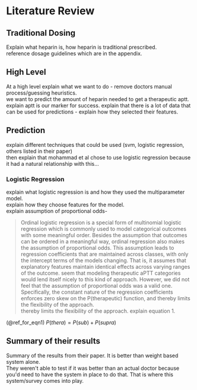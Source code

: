 # Literature Review

<!--
After the introductory chapter, it seems fairly common to 
include a chapter that reviews the literature and 
introduces methodology used throughout the thesis.
-->

## Traditional Dosing

Explain what heparin is, how heparin is traditional prescribed.  
reference dosage guidelines which are in the appendix. 

## High Level

At a high level explain what we want to do - remove doctors manual process/guessing heuristics.  
we want to predict the amount of heparin needed to get a therapeutic aptt. explain aptt is our marker for success. explain that there is a lot of data that can be used for predictions - explain how they selected their features.  

## Prediction 

explain different techniques that could be used (svm, logistic regression, others listed in their paper)  
then explain that mohammad et al chose to use logistic regression because it had a natural relationship with this...  

### Logistic Regression 

explain what logistic regression is and how they used the multiparameter model.  
explain how they choose features for the model.  
explain assumption of proportional odds-  
> Ordinal logistic regression is a special form of multinomial logistic regression which is commonly used to model categorical outcomes with some meaningful order. Besides the assumption that outcomes can be ordered in a meaningful way, ordinal regression also makes the assumption of proportional odds. This assumption leads to regression coefficients that are maintained across classes, with only the intercept terms of the models changing. That is, it assumes that explanatory features maintain identical effects across varying ranges of the outcome. seem that modeling therapeutic aPTT categories would lend itself nicely to this kind of approach. However, we did not feel that the assumption of proportional odds was a valid one. Specifically, the constant nature of the regression coefficients enforces zero skew on the P(therapeutic) function, and  thereby limits the flexibility of the approach.  
thereby limits the flexibility of the approach.
explain equation 1.

(@ref_for_eqn1) $P(thera) = P(sub) + P(supra)$

## Summary of their results 

Summary of the results from their paper.  It is better than weight based system alone.  
They weren't able to test if it was better than an actual doctor because you'd need to have the system in place to do that. That is where this system/survey comes into play.  

<!-- Insert an unordered list -->

<!-- - first item in the list
- second item in the list
- third item in the list

 -->

